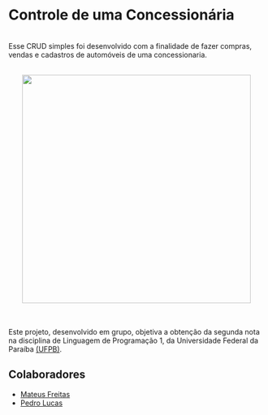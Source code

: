 # Controle de uma Concessionária

<br> Esse CRUD simples foi desenvolvido com a finalidade de fazer compras, vendas e cadastros de automóveis de uma concessionaria. </br>

<br>
    <div align="center">
        <img src= "https://www.assobrav.com.br/wp-content/uploads/2018/07/6ef4954e3a.jpeg" width = "450" weight = "450">
    </div>
</br>

<br> Este projeto, desenvolvido em grupo, objetiva a obtenção da segunda nota na disciplina de Linguagem de Programação 1, da Universidade Federal da Paraíba <a href = http://ci.ufpb.br/>(UFPB)</a>.</br>

## Colaboradores
- [Mateus Freitas](https://github.com/MateusFreitas-C)
- [Pedro Lucas](https://github.com/JovemPedr0)
